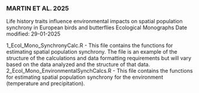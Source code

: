 ### MARTIN ET AL. 2025
Life history traits influence environmental impacts on spatial population synchrony in European birds and butterflies
Ecological Monographs
Date modified: 29-01-2025

1_Ecol_Mono_SynchronyCalc.R - This file contains the functions for estimating spatial population synchrony. The file is an example of the structure of the calculations and data formatting requirements but will vary based on the data analyzed and the structure of that data.
2_Ecol_Mono_EnvironmentalSynchCalcs.R - This file contains the functions for estimating spatial population synchrony for the environment (temperature and precipitation). 

